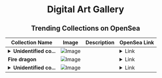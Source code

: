<div align="center">

# Digital Art Gallery

## Trending Collections on OpenSea

| Collection Name                       | Image                                                                                     | Description                       | OpenSea Link                                                                                          |
|---------------------------------------|-------------------------------------------------------------------------------------------|-----------------------------------|--------------------------------------------------------------------------------------------------------|
| **<details><summary>Unidentified co...</summary>Unidentified contract f4db327c-6d2a-44c5-bec2-b0bc508832f7</details>** | ![Image](https://i.seadn.io/s/raw/files/654b7e9c6f93abe8d20f6c1ead4af558.png?w=500&auto=format?w=200&auto=format) |  | <details><summary>Link</summary>[Unidentified contract f4db327c-6d2a-44c5-bec2-b0bc508832f7](https://opensea.io/collection/unidentified-contract-f4db327c-6d2a-44c5-bec2-b0bc)</details> |
| **Fire dragon** | ![Image](https://i.seadn.io/s/raw/files/0f92643d63da57f2cc21ca06402dd135.gif?w=500&auto=format?w=200&auto=format) |  | <details><summary>Link</summary>[Fire dragon](https://opensea.io/collection/fire-dragon-18)</details> |
| **<details><summary>Unidentified co...</summary>Unidentified contract e5ff910e-229e-4e9f-8ffc-9d8b829e4bf2</details>** | ![Image](https://i.seadn.io/s/raw/files/654b7e9c6f93abe8d20f6c1ead4af558.png?w=500&auto=format?w=200&auto=format) |  | <details><summary>Link</summary>[Unidentified contract e5ff910e-229e-4e9f-8ffc-9d8b829e4bf2](https://opensea.io/collection/unidentified-contract-e5ff910e-229e-4e9f-8ffc-9d8b)</details> |

</div>